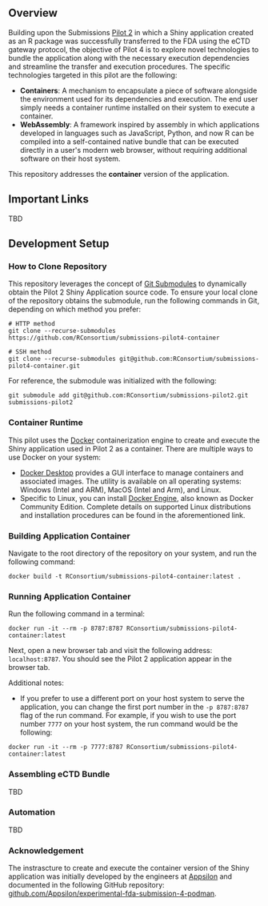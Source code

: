 ## Overview

Building upon the Submissions [Pilot 2](https://github.com/RConsortium/submissions-pilot2) in which a Shiny application created as an R package was successfully transferred to the FDA using the eCTD gateway protocol, the objective of Pilot 4 is to explore novel technologies to bundle the application along with the necessary execution dependencies and streamline the transfer and execution procedures. The specific technologies targeted in this pilot are the following:

* __Containers__: A mechanism to encapsulate a piece of software alongside the environment used for its dependencies and execution. The end user simply needs a container runtime installed on their system to execute a container.
* __WebAssembly__: A framework inspired by assembly in which applications developed in languages such as JavaScript, Python, and now R can be compiled into a self-contained native bundle that can be executed directly in a user's modern web browser, without requiring additional software on their host system.

This repository addresses the **container** version of the application.

## Important Links

TBD

## Development Setup

### How to Clone Repository

This repository leverages the concept of [Git Submodules](https://www.atlassian.com/git/tutorials/git-submodule) to dynamically obtain the Pilot 2 Shiny Application source code. To ensure your local clone of the repository obtains the submodule, run the following commands in Git, depending on which method you prefer:

```
# HTTP method
git clone --recurse-submodules https://github.com/RConsortium/submissions-pilot4-container

# SSH method
git clone --recurse-submodules git@github.com:RConsortium/submissions-pilot4-container.git
```

For reference, the submodule was initialized with the following:

```
git submodule add git@github.com:RConsortium/submissions-pilot2.git submissions-pilot2
```

### Container Runtime

This pilot uses the [Docker](https://www.docker.com/) containerization engine to create and execute the Shiny application used in Pilot 2 as a container. There are multiple ways to use Docker on your system:

* [Docker Desktop](https://www.docker.com/products/docker-desktop/) provides a GUI interface to manage containers and associated images. The utility is available on all operating systems: Windows (Intel and ARM), MacOS (Intel and Arm), and Linux.
* Specific to Linux, you can install [Docker Engine](https://docs.docker.com/engine/install/), also known as Docker Community Edition. Complete details on supported Linux distributions and installation procedures can be found in the aforementioned link.

### Building Application Container

Navigate to the root directory of the repository on your system, and run the following command:

```
docker build -t RConsortium/submissions-pilot4-container:latest .
```

### Running Application Container

Run the following command in a terminal:

```
docker run -it --rm -p 8787:8787 RConsortium/submissions-pilot4-container:latest
```

Next, open a new browser tab and visit the following address: `localhost:8787`. You should see the Pilot 2 application appear in the browser tab.

Additional notes:

* If you prefer to use a different port on your host system to serve the application, you can change the first port number in the `-p 8787:8787` flag of the run command. For example, if you wish to use the port number `7777` on your host system, the run command would be the following:

```
docker run -it --rm -p 7777:8787 RConsortium/submissions-pilot4-container:latest
```

### Assembling eCTD Bundle

TBD

### Automation 

TBD

### Acknowledgement

The instrascture to create and execute the container version of the Shiny application was initially developed by the engineers at [Appsilon](https://www.appsilon.com/) and documented in the following GitHub repository: [github.com/Appsilon/experimental-fda-submission-4-podman](https://github.com/Appsilon/experimental-fda-submission-4-podman).